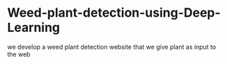 # Weed-plant-detection-using-Deep-Learning
we develop a weed plant detection website that we give plant as input to the web 
